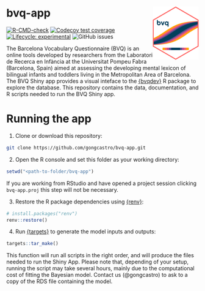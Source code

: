 # bvq-app <a href="gongcastro.github.io/bvqdev"><img src="bvq-app/www/logo.png" align="right" height="139" /></a>
<!-- badges: start -->
[![R-CMD-check](https://github.com/gongcastro/bvqdev/actions/workflows/check-standard.yaml/badge.svg)](https://github.com/gongcastro/bvqdev/actions/workflows/R-CMD-check.yaml)
[![Codecov test coverage](https://codecov.io/gh/gongcastro/bvqdev/branch/main/graph/badge.svg)](https://app.codecov.io/gh/gongcastro/bvqdev?branch=main)
[![Lifecycle: experimental](https://img.shields.io/badge/lifecycle-experimental-orange.svg)](https://lifecycle.r-lib.org/articles/stages.html#experimental)
![GitHub issues](https://img.shields.io/github/issues/gongcastro/bvqdev)
<!-- badges: end -->

The Barcelona Vocabulary Questionnaire (BVQ) is an online tools developed by researchers from the Laboratori de Recerca en Infància at the Universitat Pompeu Fabra (Barcelona, Spain) aimed at assessing the developing mental lexicon of  bilingual infants and toddlers living in the Metropolitan Area of Barcelona. The BVQ Shiny app provides a visual inteface to the [{bvqdev}](https://github.com/gongcastro/bvqdev) R package to explore the database. This repository contains the data, documentation, and R scripts needed to run the BVQ Shiny app.

# Running the app

1. Clone or download this repository:

```bash
git clone https://github.com/gongcastro/bvq-app.git
```

2. Open the R console and set this folder as your working directory:

```r
setwd("<path-to-folder/bvq-app")
```

If you are working from RStudio and have opened a project session clicking `bvq-app.proj` this step will not be necessary.

3. Restore the R package dependencies using [{renv}](https://github.com/rstudio/renv/):

```r
# install.packages("renv")
renv::restore()
```

4. Run [{targets}](https://github.com/ropensci/targets) to generate the model inputs and outputs:

```r
targets::tar_make()
```

This function will run all scripts in the right order, and will produce the files needed to run the Shiny App. Please note that, depending of your setup, running the script may take several hours, mainly due to the computational cost of fitting the Bayesian model. Contact us (@gongcastro) to ask to a copy of the RDS file containing the model.

